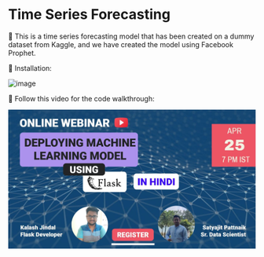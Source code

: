 # Time Series Forecasting

🔴 This is a time series forecasting model that has been created on a dummy dataset from Kaggle, and we have created the model using Facebook Prophet.

🔴 Installation:

![image](https://user-images.githubusercontent.com/34673684/116026887-2dd9a980-a686-11eb-8919-926f11fc1c32.png)

🔴 Follow this video for the code walkthrough:

[![Alt text](https://raw.githubusercontent.com/pik1989/ModelDeploymentFlask/main/FlaskImage.JPG)](https://www.youtube.com/watch?v=FVn1kDtMCMc)

